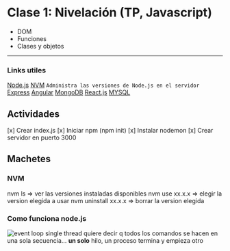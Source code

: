 # Clase 1: Nivelación (TP, Javascript)

- DOM
- Funciones
- Clases y objetos

---

### Links utiles

[Node.js](https://nodejs.org/en/)
[NVM](https://github.com/coreybutler/nvm-windows/releases)
`Administra las versiones de Node.js en el servidor `
[Express](https://expressjs.com/)
[Angular](https://angular.io/)
[MongoDB](https://www.mongodb.com/es)
[React.js](https://es.reactjs.org/)
[MYSQL](https://www.mysql.com/)

## Actividades

[x] Crear index.js
[x] Iniciar npm (npm init)
[x] Instalar nodemon
[x] Crear servidor en puerto 3000

## Machetes

### NVM

nvm ls => ver las versiones instaladas disponibles
nvm use xx.x.x => elegir la version elegida a usar
nvm uninstall xx.x.x => borrar la version elegida

### Como funciona node.js

![event loop](eventloop.jpg)
single thread quiere decir q todos los comandos se hacen en una sola secuencia... **un solo** hilo, un proceso termina y empieza otro
